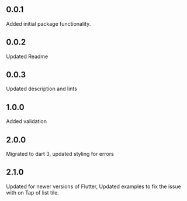 ## 0.0.1

Added initial package functionality.

## 0.0.2

Updated Readme

## 0.0.3

Updated description and lints

## 1.0.0

Added validation

## 2.0.0

Migrated to dart 3, updated styling for errors

## 2.1.0

Updated for newer versions of Flutter, Updated examples to fix the issue with on Tap of list tile.

